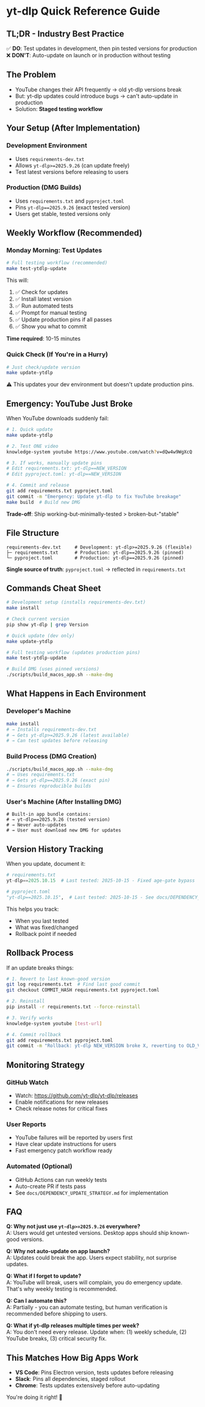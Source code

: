 # yt-dlp Quick Reference Guide

## TL;DR - Industry Best Practice

✅ **DO**: Test updates in development, then pin tested versions for production  
❌ **DON'T**: Auto-update on launch or in production without testing

## The Problem

- YouTube changes their API frequently → old yt-dlp versions break
- But: yt-dlp updates could introduce bugs → can't auto-update in production
- Solution: **Staged testing workflow**

## Your Setup (After Implementation)

### Development Environment
- Uses `requirements-dev.txt`
- Allows `yt-dlp>=2025.9.26` (can update freely)
- Test latest versions before releasing to users

### Production (DMG Builds)
- Uses `requirements.txt` and `pyproject.toml`
- Pins `yt-dlp==2025.9.26` (exact tested version)
- Users get stable, tested versions only

## Weekly Workflow (Recommended)

### Monday Morning: Test Updates

```bash
# Full testing workflow (recommended)
make test-ytdlp-update
```

This will:
1. ✅ Check for updates
2. ✅ Install latest version
3. ✅ Run automated tests
4. ✅ Prompt for manual testing
5. ✅ Update production pins if all passes
6. ✅ Show you what to commit

**Time required**: 10-15 minutes

### Quick Check (If You're in a Hurry)

```bash
# Just check/update version
make update-ytdlp
```

⚠️ This updates your dev environment but doesn't update production pins.

## Emergency: YouTube Just Broke

When YouTube downloads suddenly fail:

```bash
# 1. Quick update
make update-ytdlp

# 2. Test ONE video
knowledge-system youtube https://www.youtube.com/watch?v=dQw4w9WgXcQ

# 3. If works, manually update pins
# Edit requirements.txt: yt-dlp==NEW_VERSION
# Edit pyproject.toml: yt-dlp==NEW_VERSION

# 4. Commit and release
git add requirements.txt pyproject.toml
git commit -m "Emergency: Update yt-dlp to fix YouTube breakage"
make build  # Build new DMG
```

**Trade-off**: Ship working-but-minimally-tested > broken-but-"stable"

## File Structure

```
requirements-dev.txt     # Development: yt-dlp>=2025.9.26 (flexible)
├─ requirements.txt      # Production: yt-dlp==2025.9.26 (pinned)
└─ pyproject.toml        # Production: yt-dlp==2025.9.26 (pinned)
```

**Single source of truth**: `pyproject.toml` → reflected in `requirements.txt`

## Commands Cheat Sheet

```bash
# Development setup (installs requirements-dev.txt)
make install

# Check current version
pip show yt-dlp | grep Version

# Quick update (dev only)
make update-ytdlp

# Full testing workflow (updates production pins)
make test-ytdlp-update

# Build DMG (uses pinned versions)
./scripts/build_macos_app.sh --make-dmg
```

## What Happens in Each Environment

### Developer's Machine
```bash
make install
# → Installs requirements-dev.txt
# → Gets yt-dlp>=2025.9.26 (latest available)
# → Can test updates before releasing
```

### Build Process (DMG Creation)
```bash
./scripts/build_macos_app.sh --make-dmg
# → Uses requirements.txt
# → Gets yt-dlp==2025.9.26 (exact pin)
# → Ensures reproducible builds
```

### User's Machine (After Installing DMG)
```
# Built-in app bundle contains:
# → yt-dlp==2025.9.26 (tested version)
# → Never auto-updates
# → User must download new DMG for updates
```

## Version History Tracking

When you update, document it:

```python
# requirements.txt
yt-dlp==2025.10.15  # Last tested: 2025-10-15 - Fixed age-gate bypass

# pyproject.toml  
"yt-dlp==2025.10.15",  # Last tested: 2025-10-15 - See docs/DEPENDENCY_UPDATE_STRATEGY.md
```

This helps you track:
- When you last tested
- What was fixed/changed
- Rollback point if needed

## Rollback Process

If an update breaks things:

```bash
# 1. Revert to last known-good version
git log requirements.txt  # Find last good commit
git checkout COMMIT_HASH requirements.txt pyproject.toml

# 2. Reinstall
pip install -r requirements.txt --force-reinstall

# 3. Verify works
knowledge-system youtube [test-url]

# 4. Commit rollback
git add requirements.txt pyproject.toml
git commit -m "Rollback: yt-dlp NEW_VERSION broke X, reverting to OLD_VERSION"
```

## Monitoring Strategy

### GitHub Watch
- Watch: https://github.com/yt-dlp/yt-dlp/releases
- Enable notifications for new releases
- Check release notes for critical fixes

### User Reports
- YouTube failures will be reported by users first
- Have clear update instructions for users
- Fast emergency patch workflow ready

### Automated (Optional)
- GitHub Actions can run weekly tests
- Auto-create PR if tests pass
- See `docs/DEPENDENCY_UPDATE_STRATEGY.md` for implementation

## FAQ

**Q: Why not just use `yt-dlp>=2025.9.26` everywhere?**  
A: Users would get untested versions. Desktop apps should ship known-good versions.

**Q: Why not auto-update on app launch?**  
A: Updates could break the app. Users expect stability, not surprise updates.

**Q: What if I forget to update?**  
A: YouTube will break, users will complain, you do emergency update. That's why weekly testing is recommended.

**Q: Can I automate this?**  
A: Partially - you can automate testing, but human verification is recommended before shipping to users.

**Q: What if yt-dlp releases multiple times per week?**  
A: You don't need every release. Update when: (1) weekly schedule, (2) YouTube breaks, (3) critical security fix.

## This Matches How Big Apps Work

- **VS Code**: Pins Electron version, tests updates before releasing
- **Slack**: Pins all dependencies, staged rollout
- **Chrome**: Tests updates extensively before auto-updating

You're doing it right! 🎉
